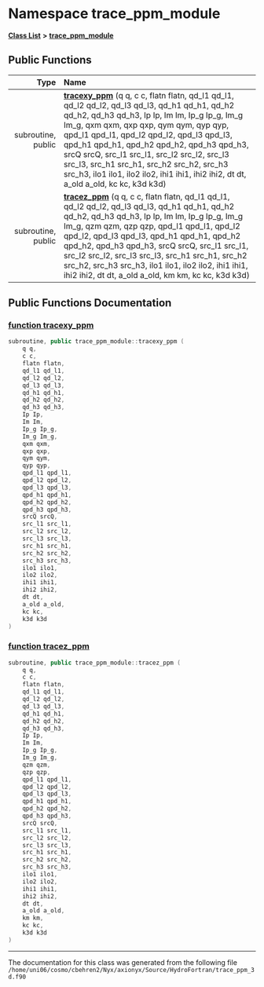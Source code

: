 
# Namespace trace\_ppm\_module


[**Class List**](annotated.md) **>** [**trace\_ppm\_module**](namespacetrace__ppm__module.md)




















## Public Functions

| Type | Name |
| ---: | :--- |
|  subroutine, public | [**tracexy\_ppm**](namespacetrace__ppm__module.md#function-tracexy-ppm) (q q, c c, flatn flatn, qd\_l1 qd\_l1, qd\_l2 qd\_l2, qd\_l3 qd\_l3, qd\_h1 qd\_h1, qd\_h2 qd\_h2, qd\_h3 qd\_h3, Ip Ip, Im Im, Ip\_g Ip\_g, Im\_g Im\_g, qxm qxm, qxp qxp, qym qym, qyp qyp, qpd\_l1 qpd\_l1, qpd\_l2 qpd\_l2, qpd\_l3 qpd\_l3, qpd\_h1 qpd\_h1, qpd\_h2 qpd\_h2, qpd\_h3 qpd\_h3, srcQ srcQ, src\_l1 src\_l1, src\_l2 src\_l2, src\_l3 src\_l3, src\_h1 src\_h1, src\_h2 src\_h2, src\_h3 src\_h3, ilo1 ilo1, ilo2 ilo2, ihi1 ihi1, ihi2 ihi2, dt dt, a\_old a\_old, kc kc, k3d k3d) <br> |
|  subroutine, public | [**tracez\_ppm**](namespacetrace__ppm__module.md#function-tracez-ppm) (q q, c c, flatn flatn, qd\_l1 qd\_l1, qd\_l2 qd\_l2, qd\_l3 qd\_l3, qd\_h1 qd\_h1, qd\_h2 qd\_h2, qd\_h3 qd\_h3, Ip Ip, Im Im, Ip\_g Ip\_g, Im\_g Im\_g, qzm qzm, qzp qzp, qpd\_l1 qpd\_l1, qpd\_l2 qpd\_l2, qpd\_l3 qpd\_l3, qpd\_h1 qpd\_h1, qpd\_h2 qpd\_h2, qpd\_h3 qpd\_h3, srcQ srcQ, src\_l1 src\_l1, src\_l2 src\_l2, src\_l3 src\_l3, src\_h1 src\_h1, src\_h2 src\_h2, src\_h3 src\_h3, ilo1 ilo1, ilo2 ilo2, ihi1 ihi1, ihi2 ihi2, dt dt, a\_old a\_old, km km, kc kc, k3d k3d) <br> |








## Public Functions Documentation


### <a href="#function-tracexy-ppm" id="function-tracexy-ppm">function tracexy\_ppm </a>


```cpp
subroutine, public trace_ppm_module::tracexy_ppm (
    q q,
    c c,
    flatn flatn,
    qd_l1 qd_l1,
    qd_l2 qd_l2,
    qd_l3 qd_l3,
    qd_h1 qd_h1,
    qd_h2 qd_h2,
    qd_h3 qd_h3,
    Ip Ip,
    Im Im,
    Ip_g Ip_g,
    Im_g Im_g,
    qxm qxm,
    qxp qxp,
    qym qym,
    qyp qyp,
    qpd_l1 qpd_l1,
    qpd_l2 qpd_l2,
    qpd_l3 qpd_l3,
    qpd_h1 qpd_h1,
    qpd_h2 qpd_h2,
    qpd_h3 qpd_h3,
    srcQ srcQ,
    src_l1 src_l1,
    src_l2 src_l2,
    src_l3 src_l3,
    src_h1 src_h1,
    src_h2 src_h2,
    src_h3 src_h3,
    ilo1 ilo1,
    ilo2 ilo2,
    ihi1 ihi1,
    ihi2 ihi2,
    dt dt,
    a_old a_old,
    kc kc,
    k3d k3d
) 
```



### <a href="#function-tracez-ppm" id="function-tracez-ppm">function tracez\_ppm </a>


```cpp
subroutine, public trace_ppm_module::tracez_ppm (
    q q,
    c c,
    flatn flatn,
    qd_l1 qd_l1,
    qd_l2 qd_l2,
    qd_l3 qd_l3,
    qd_h1 qd_h1,
    qd_h2 qd_h2,
    qd_h3 qd_h3,
    Ip Ip,
    Im Im,
    Ip_g Ip_g,
    Im_g Im_g,
    qzm qzm,
    qzp qzp,
    qpd_l1 qpd_l1,
    qpd_l2 qpd_l2,
    qpd_l3 qpd_l3,
    qpd_h1 qpd_h1,
    qpd_h2 qpd_h2,
    qpd_h3 qpd_h3,
    srcQ srcQ,
    src_l1 src_l1,
    src_l2 src_l2,
    src_l3 src_l3,
    src_h1 src_h1,
    src_h2 src_h2,
    src_h3 src_h3,
    ilo1 ilo1,
    ilo2 ilo2,
    ihi1 ihi1,
    ihi2 ihi2,
    dt dt,
    a_old a_old,
    km km,
    kc kc,
    k3d k3d
) 
```



------------------------------
The documentation for this class was generated from the following file `/home/uni06/cosmo/cbehren2/Nyx/axionyx/Source/HydroFortran/trace_ppm_3d.f90`